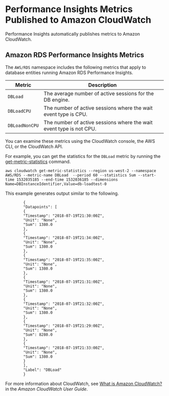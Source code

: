 # Performance Insights Metrics Published to Amazon CloudWatch<a name="USER_PerfInsights.Cloudwatch"></a>

Performance Insights automatically publishes metrics to Amazon CloudWatch\.

## Amazon RDS Performance Insights Metrics<a name="performance-insights-metrics"></a>

The `AWS/RDS` namespace includes the following metrics that apply to database entities running Amazon RDS Performance Insights\.


| Metric | Description | 
| --- | --- | 
|  `DBLoad`  |  The average number of active sessions for the DB engine\.  | 
|  `DBLoadCPU`  |  The number of active sessions where the wait event type is CPU\.  | 
|  `DBLoadNonCPU`  |  The number of active sessions where the wait event type is not CPU\.  | 

You can examine these metrics using the CloudWatch console, the AWS CLI, or the CloudWatch API\.

For example, you can get the statistics for the `DBLoad` metric by running the [get\-metric\-statistics](http://docs.aws.amazon.com/cli/latest/reference/cloudwatch/get-metric-statistics.html) command\.

```
aws cloudwatch get-metric-statistics --region us-west-2 --namespace AWS/RDS --metric-name DBLoad  --period 60 --statistics Sum --start-time 1532035185 --end-time 1532036185 --dimensions  Name=DBInstanceIdentifier,Value=db-loadtest-0
```

This example generates output similar to the following\.

```
		{
		"Datapoints": [
		{
		"Timestamp": "2018-07-19T21:30:00Z",
		"Unit": "None",
		"Sum": 1380.0
		},
		{
		"Timestamp": "2018-07-19T21:34:00Z",
		"Unit": "None",
		"Sum": 1380.0
		},
		{
		"Timestamp": "2018-07-19T21:35:00Z",
		"Unit": "None",
		"Sum": 1380.0
		},
		{
		"Timestamp": "2018-07-19T21:31:00Z",
		"Unit": "None",
		"Sum": 1380.0
		},
		{
		"Timestamp": "2018-07-19T21:32:00Z",
		"Unit": "None",
		"Sum": 1380.0
		},
		{
		"Timestamp": "2018-07-19T21:29:00Z",
		"Unit": "None",
		"Sum": 8280.0
		},
		{
		"Timestamp": "2018-07-19T21:33:00Z",
		"Unit": "None",
		"Sum": 1380.0
		}
		],
		"Label": "DBLoad"
		}
```

For more information about CloudWatch, see [What is Amazon CloudWatch?](http://docs.aws.amazon.com/AmazonCloudWatch/latest/monitoring//WhatIsCloudWatch.html) in the *Amazon CloudWatch User Guide*\. 